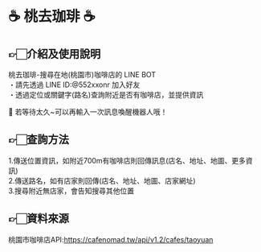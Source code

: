 # ☕ 桃去珈琲 ☕ #

## 👉🏻介紹及使用說明
桃去珈琲-搜尋在地(桃園市)咖啡店的 LINE BOT<br>
・請先透過 LINE ID:@552xxonr 加入好友<br>
・透過定位或關鍵字(路名)查詢附近是否有咖啡店，並提供資訊<br>

🔔 若等待太久~可以再輸入一次訊息喚醒機器人哦！

## 👉🏻查詢方法
1.傳送位置資訊，如附近700m有咖啡店則回傳訊息(店名、地址、地圖、更多資訊)<br>
2.傳送路名，如有店家則回傳(店名、地址、地圖、店家網址)<br>
3.搜尋附近無店家，會告知搜尋其他位置

## 👉🏻資料來源
桃園市咖啡店API:https://cafenomad.tw/api/v1.2/cafes/taoyuan
